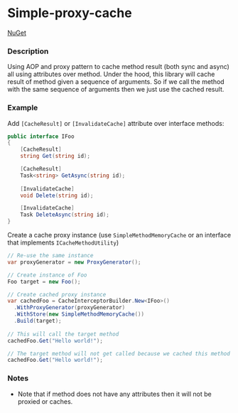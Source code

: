 # Simple-proxy-cache

[NuGet](https://www.nuget.org/packages/SimpleProxyCache/)

### Description
Using AOP and proxy pattern to cache method result (both sync and async) all using attributes over method. Under the hood, this library will cache result of method given a sequence of arguments. So if we call the method with the same sequence of arguments then we just use the cached result.

### Example
Add `[CacheResult]` or `[InvalidateCache]` attribute over interface methods:

```csharp
public interface IFoo
{
    [CacheResult]
    string Get(string id);

    [CacheResult]
    Task<string> GetAsync(string id);
    
    [InvalidateCache]
    void Delete(string id);

    [InvalidateCache]
    Task DeleteAsync(string id);
}
```

Create a cache proxy instance (use `SimpleMethodMemoryCache` or an interface that implements `ICacheMethodUtility`)
```csharp
// Re-use the same instance
var proxyGenerator = new ProxyGenerator();

// Create instance of Foo
Foo target = new Foo();

// Create cached proxy instance
var cachedFoo = CacheInterceptorBuilder.New<IFoo>()
  .WithProxyGenerator(proxyGenerator)
  .WithStore(new SimpleMethodMemoryCache())
  .Build(target);
  
// This will call the target method
cachedFoo.Get("Hello world!");

// The target method will not get called because we cached this method with "Hello world!" argument
cachedFoo.Get("Hello world!");
```

### Notes
- Note that if method does not have any attributes then it will not be proxied or caches.
